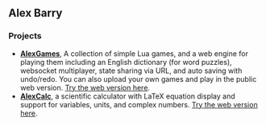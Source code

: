 ## Alex Barry

### Projects
* [**AlexGames**](https://github.com/alexbarry/AlexGames), A collection of simple Lua games, and a web engine for playing them including an English dictionary (for word puzzles), websocket multiplayer, state sharing via URL, and auto saving with undo/redo. You can also upload your own games and play in the public web version. [Try the web version here](https://alexbarry.github.io/AlexGames).
* [**AlexCalc**](https://github.com/alexbarry/AlexCalc), a scientific calculator with LaTeX equation display and support for variables, units, and complex numbers. [Try the web version here](https://alexbarry.github.io/AlexCalc/).
